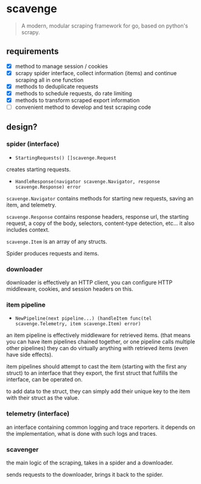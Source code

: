 # scavenge

> A modern, modular scraping framework for go, based on python's scrapy.

## requirements

- [x] method to manage session / cookies
- [x] scrapy spider interface, collect information (items) and continue scraping all in one function
- [x] methods to deduplicate requests
- [x] methods to schedule requests, do rate limiting
- [x] methods to transform scraped export information 
- [ ] convenient method to develop and test scraping code

## design?

### spider (interface)

- `StartingRequests() []scavenge.Request`

creates starting requests.

- `HandleResponse(navigator scavenge.Navigator, response scavenge.Response) error`

`scavenge.Navigator` contains methods for starting new requests, saving an item, and telemetry.

`scavenge.Response` contains response headers, response url, the starting request, a copy of the body, selectors, content-type detection, etc... it also includes context.

`scavenge.Item` is an array of any structs.

Spider produces requests and items.

### downloader

downloader is effectively an HTTP client, you can configure HTTP middleware, cookies, and session headers on this.

### item pipeline

- `NewPipeline(next pipeline...) (handleItem func(tel scavenge.Telemetry, item scavenge.Item) error)`

an item pipeline is effectively middleware for retrieved items. (that means you can have item pipelines chained together, or one pipeline calls multiple other pipelines)
they can do virtually anything with retrieved items (even have side effects).

item pipelines should attempt to cast the item (starting with the first any struct) to an interface that they export, the first struct that fulfills the interface, can be operated on.

to add data to the struct, they can simply add their unique key to the item with their struct as the value.

### telemetry (interface)

an interface containing common logging and trace reporters. it depends on the implementation, what is done with such logs and traces.

### scavenger

the main logic of the scraping, takes in a spider and a downloader.

sends requests to the downloader, brings it back to the spider.

